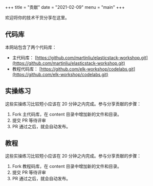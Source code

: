 +++
title = "贡献"
date = "2021-02-09"
menu = "main"
+++

欢迎将你的技术干货分享在这里。

## 代码库

本网站包含了两个代码库：

* 主代码库：  [https://github.com/martinliu/elasticstack-workshop.git](https://github.com/martinliu/elasticstack-workshop.git)
* 教程代码库：  [https://github.com/elk-workshop/codelabs.git](https://github.com/elk-workshop/codelabs.git)

## 实操练习

这些实操练习比较短小应该在 20 分钟之内完成。参与分享贡献的步骤：

1. Fork 主代码库，在 content 目录中增加新的文件和目录。
2. 提交 PR 等待评审
3. PR 通过之后，就会自动发布。

## 教程

这些实操练习比较短小应该在 20 分钟之内完成。参与分享贡献的步骤：

1. Fork 教程码库，在 content 目录中增加新的文件和目录。
2. 提交 PR 等待评审
3. PR 通过之后，就会自动发布。